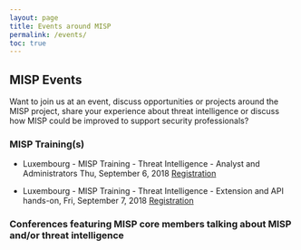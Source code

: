 ```yaml
---
layout: page
title: Events around MISP
permalink: /events/
toc: true
---
```


## MISP Events

Want to join us at an event, discuss opportunities or projects around the MISP project, share your experience about threat intelligence or discuss how MISP could be improved to support security professionals?

### MISP Training(s)


- Luxembourg - MISP Training - Threat Intelligence - Analyst and Administrators Thu, September 6, 2018 [Registration](https://www.eventbrite.com/e/misp-training-threat-intelligence-analyst-and-administrators-tickets-46353014113)

- Luxembourg - MISP Training - Threat Intelligence - Extension and API hands-on, Fri, September 7, 2018 [Registration](https://www.eventbrite.com/e/misp-training-threat-intelligence-extension-and-api-hands-on-tickets-46353031164)


### Conferences featuring MISP core members talking about MISP and/or threat intelligence


